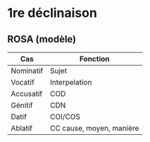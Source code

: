 # 1re déclinaison
## ROSA (modèle)

| Cas       | Fonction                 |
| --------- | ------------------------ |
| Nominatif | Sujet                    |
| Vocatif   | Interpelation            |
| Accusatif | COD                      |
| Génitif   | CDN                      |
| Datif     | COI/COS                  |
| Ablatif   | CC cause, moyen, manière |